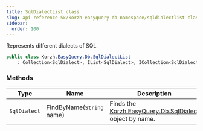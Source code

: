 ```yaml
---
title: SqlDialectList class
slug: api-reference-5x/korzh-easyquery-db-namespace/sqldialectlist-class
sidebar:
  order: 100
---
```


Represents different dialects of SQL
```csharp
public class Korzh.EasyQuery.Db.SqlDialectList
    : Collection<SqlDialect>, IList<SqlDialect>, ICollection<SqlDialect>, IEnumerable<SqlDialect>, IEnumerable, IList, ICollection, IReadOnlyList<SqlDialect>, IReadOnlyCollection<SqlDialect>

```

### Methods

| Type | Name | Description | 
| --- | --- | --- | 
| `SqlDialect` | FindByName(`String` name) | Finds the [Korzh.EasyQuery.Db.SqlDialect](///////////////easyquery/docs/api-reference-5x/korzh-easyquery-db-namespace/sqldialect-class) object by name. |
